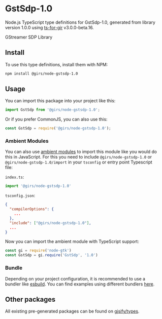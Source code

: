 
# GstSdp-1.0

Node.js TypeScript type definitions for GstSdp-1.0, generated from library version 1.0.0 using [ts-for-gir](https://github.com/gjsify/ts-for-gir) v3.0.0-beta.16.

GStreamer SDP Library

## Install

To use this type definitions, install them with NPM:
```bash
npm install @girs/node-gstsdp-1.0
```

## Usage

You can import this package into your project like this:
```ts
import GstSdp from '@girs/node-gstsdp-1.0';
```

Or if you prefer CommonJS, you can also use this:
```ts
const GstSdp = require('@girs/node-gstsdp-1.0');
```

### Ambient Modules

You can also use [ambient modules](https://github.com/gjsify/ts-for-gir/tree/main/packages/cli#ambient-modules) to import this module like you would do this in JavaScript.
For this you need to include `@girs/node-gstsdp-1.0` or `@girs/node-gstsdp-1.0/import` in your `tsconfig` or entry point Typescript file:

`index.ts`:
```ts
import '@girs/node-gstsdp-1.0'
```

`tsconfig.json`:
```json
{
  "compilerOptions": {
    ...
  },
  "include": ["@girs/node-gstsdp-1.0"],
  ...
}
```

Now you can import the ambient module with TypeScript support: 

```ts
const gi = require('node-gtk')
const GstSdp = gi.require('GstSdp', '1.0')
```


### Bundle

Depending on your project configuration, it is recommended to use a bundler like [esbuild](https://esbuild.github.io/). You can find examples using different bundlers [here](https://github.com/gjsify/ts-for-gir/tree/main/examples).

## Other packages

All existing pre-generated packages can be found on [gjsify/types](https://github.com/gjsify/types).

